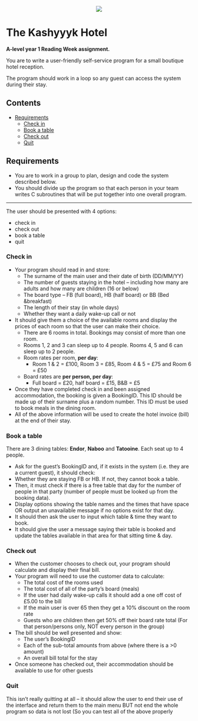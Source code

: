 <p align="center">
  <img src="../../../common-assets/blob/main/images/bhasvic/bhasvic-rect-hills-text-small.png?raw=true">
</p>

# The Kashyyyk Hotel <!-- omit in toc -->

**A-level year 1 Reading Week assignment.**

You are to write a user-friendly self-service program for a small boutique hotel reception.

The program should work in a loop so any guest can access the system during their stay.

## Contents <!-- omit in toc -->

- [Requirements](#requirements)
    - [Check in](#check-in)
    - [Book a table](#book-a-table)
    - [Check out](#check-out)
    - [Quit](#quit)

## Requirements

- You are to work in a group to plan, design and code the system described below.
- You should divide up the program so that each person in your team writes C subroutines that will be put together into one overall program.

---

The user should be presented with 4 options:

- check in
- check out
- book a table
- quit

### Check in

- Your program should read in and store:
  - The surname of the main user and their date of birth (DD/MM/YY)
  - The number of guests staying in the hotel – including how many are adults and how many are children (16 or below)
  - The board type – FB (full board), HB (half board) or BB (Bed &breakfast)
  - The length of their stay (in whole days)
  - Whether they want a daily wake-up call or not
- It should give them a choice of the available rooms and display the prices of each room so that the user can make their choice.
  - There are 6 rooms in total. Bookings may consist of more than one room.
  - Rooms 1, 2 and 3 can sleep up to 4 people. Rooms 4, 5 and 6 can sleep up to 2 people.
  - Room rates per room, **per day**:
    - Room 1 & 2 = £100, Room 3 = £85, Room 4 & 5 = £75 and Room 6 = £50
  - Board rates are **per person, per day**:
    - Full board = £20, half board = £15, B&B = £5
- Once they have completed check in and been assigned accommodation, the booking is given a BookingID. This ID should be made up of their surname plus a random number. This ID must be used to book meals in the dining room.
- All of the above information will be used to create the hotel invoice (bill) at the end of their stay.

### Book a table

There are 3 dining tables: **Endor**, **Naboo** and **Tatooine**. Each seat up to 4 people. 

- Ask for the guest’s BookingID and, if it exists in the system (i.e. they are a current guest), it should check:
- Whether they are staying FB or HB. If not, they cannot book a table.
- Then, it must check if there is a free table that day for the number of people in that party (number of people must be looked up from the booking data).
- Display options showing the table names and the times that have space OR output an unavailable message if no options exist for that day.
- It should then ask the user to input which table & time they want to book.
- It should give the user a message saying their table is booked and update the tables available in that area for that sitting time & day.

### Check out

- When the customer chooses to check out, your program should calculate and display their final bill.
- Your program will need to use the customer data to calculate:
  - The total cost of the rooms used
  - The total cost of all of the party’s board (meals)
  - If the user had daily wake-up calls it should add a one off cost of £5.00 to the bill
  - If the main user is over 65 then they get a 10% discount on the room rate
  - Guests who are children then get 50% off their board rate total (For that person/persons only, NOT every person in the group)
- The bill should be well presented and show:
  - The user’s BookingID
  - Each of the sub-total amounts from above (where there is a >0 amount)
  - An overall bill total for the stay
- Once someone has checked out, their accommodation should be available to use for other guests

### Quit

This isn’t really quitting at all – it should allow the user to end their use of the interface and return them to the main menu BUT not end the whole program so data is not lost (So you can test all of the above properly
